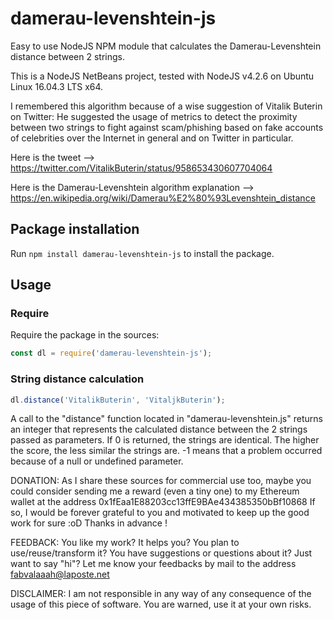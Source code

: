 # damerau-levenshtein-js
Easy to use NodeJS NPM module that calculates the Damerau-Levenshtein distance
between 2 strings.

This is a NodeJS NetBeans project, tested with NodeJS v4.2.6 on Ubuntu Linux
16.04.3 LTS x64.

I remembered this algorithm because of a wise suggestion of Vitalik Buterin on
Twitter: He suggested the usage of metrics to detect the proximity between two
strings to fight against scam/phishing based on fake accounts of celebrities
over the Internet in general and on Twitter in particular.

Here is the tweet -->
https://twitter.com/VitalikButerin/status/958653430607704064

Here is the Damerau-Levenshtein algorithm explanation -->
https://en.wikipedia.org/wiki/Damerau%E2%80%93Levenshtein_distance

## Package installation
Run `npm install damerau-levenshtein-js` to install the package.

## Usage

### Require
Require the package in the sources:
```javascript
const dl = require('damerau-levenshtein-js');
```

### String distance calculation
```javascript
dl.distance('VitalikButerin', 'VitaljkButerin');
```

A call to the "distance" function located in "damerau-levenshtein.js" returns an
integer that represents the calculated distance between the 2 strings passed as
parameters. If 0 is returned, the strings are identical. The higher the score,
the less similar the strings are. -1 means that a problem occurred because of a
null or undefined parameter.

DONATION:
As I share these sources for commercial use too, maybe you could consider
sending me a reward (even a tiny one) to my Ethereum wallet at the address
0x1fEaa1E88203cc13ffE9BAe434385350bBf10868
If so, I would be forever grateful to you and motivated to keep up the good work
for sure :oD Thanks in advance !

FEEDBACK:
You like my work? It helps you? You plan to use/reuse/transform it? You have
suggestions or questions about it? Just want to say "hi"? Let me know your
feedbacks by mail to the address fabvalaaah@laposte.net

DISCLAIMER:
I am not responsible in any way of any consequence of the usage of this piece of
software. You are warned, use it at your own risks.
